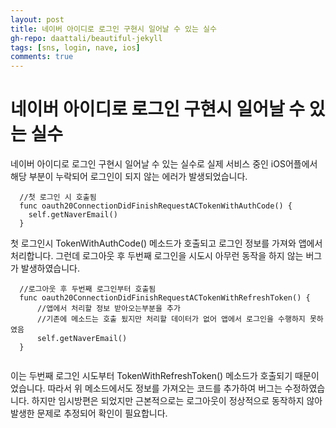 ```yaml
---  
layout: post
title: 네이버 아이디로 로그인 구현시 일어날 수 있는 실수
gh-repo: daattali/beautiful-jekyll
tags: [sns, login, nave, ios]
comments: true
---  
```


# 네이버 아이디로 로그인 구현시 일어날 수 있는 실수

네이버 아이디로 로그인 구현시 일어날 수 있는 실수로 실제 서비스 중인 iOS어플에서 해당 부분이 누락되어 로그인이 되지 않는 에러가 발생되었습니다.

~~~
  //첫 로그인 시 호출됨
  func oauth20ConnectionDidFinishRequestACTokenWithAuthCode() {
    self.getNaverEmail()
  }
~~~

첫 로그인시 TokenWithAuthCode() 메소드가 호출되고 로그인 정보를 가져와 앱에서 처리합니다. 그런데 로그아웃 후 두번째 로그인을 시도시 아무런 동작을 하지 않는 버그가 발생하였습니다.

~~~
  //로그아웃 후 두번째 로그인부터 호출됨
  func oauth20ConnectionDidFinishRequestACTokenWithRefreshToken() {
      //앱에서 처리할 정보 받아오는부분을 추가
      //기존에 메소드는 호출 됬지만 처리할 데이터가 없어 앱에서 로그인을 수행하지 못하였음
      self.getNaverEmail() 
  }
  
~~~

이는 두번째 로그인 시도부터 TokenWithRefreshToken() 메소드가 호출되기 때문이었습니다. 따라서 위 메소드에서도 정보를 가져오는 코드를 추가하여 버그는 수정하였습니다. 
하지만 임시방편은 되었지만 근본적으로는 로그아웃이 정상적으로 동작하지 않아 발생한 문제로 추정되어 확인이 필요합니다.



